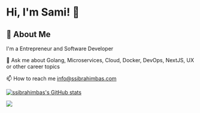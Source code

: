 
# Hi, I'm Sami! 👋


## 🚀 About Me
I'm a Entrepreneur and Software Developer

💬 Ask me about Golang, Microservices, Cloud, Docker, DevOps, NextJS, UX or other career topics

📫 How to reach me info@ssibrahimbas.com

<a href="http://www.github.com/ssibrahimbas"><img src="https://github-readme-stats.vercel.app/api?username=ssibrahimbas&show_icons=true&hide=&count_private=true&title_color=0891b2&text_color=ffffff&icon_color=0891b2&bg_color=1c1917&hide_border=true&show_icons=true" alt="ssibrahimbas's GitHub stats" /></a>

  <a href="http://www.github.com/ssibrahimbas"><img src="https://github-readme-streak-stats.herokuapp.com/?user=ssibrahimbas&stroke=ffffff&background=1c1917&ring=0891b2&fire=0891b2&currStreakNum=ffffff&currStreakLabel=0891b2&sideNums=ffffff&sideLabels=ffffff&dates=ffffff&hide_border=true" /></a>
 
